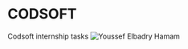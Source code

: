 # CODSOFT
Codsoft internship tasks
![Youssef Elbadry Hamam ](https://github.com/youssefelbadry10/PRODIGY_ML/assets/140208637/fdeec7fe-d3a8-4f69-9981-757a6390e237)
